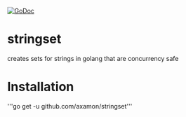 [![GoDoc](https://godoc.org/github.com/axamon/stringset?status.svg)](https://godoc.org/github.com/axamon/stringset)


# stringset
creates sets for strings in golang that are concurrency safe



# Installation
'''go get -u github.com/axamon/stringset'''


